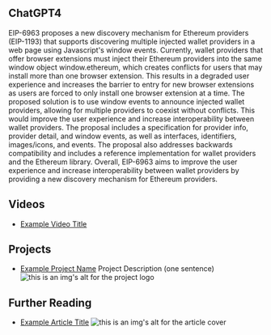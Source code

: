 ## ChatGPT4

EIP-6963 proposes a new discovery mechanism for Ethereum providers (EIP-1193) that supports discovering multiple injected wallet providers in a web page using Javascript's window events. Currently, wallet providers that offer browser extensions must inject their Ethereum providers into the same window object window.ethereum, which creates conflicts for users that may install more than one browser extension. This results in a degraded user experience and increases the barrier to entry for new browser extensions as users are forced to only install one browser extension at a time. The proposed solution is to use window events to announce injected wallet providers, allowing for multiple providers to coexist without conflicts. This would improve the user experience and increase interoperability between wallet providers. The proposal includes a specification for provider info, provider detail, and window events, as well as interfaces, identifiers, images/icons, and events. The proposal also addresses backwards compatibility and includes a reference implementation for wallet providers and the Ethereum library. Overall, EIP-6963 aims to improve the user experience and increase interoperability between wallet providers by providing a new discovery mechanism for Ethereum providers.

## Videos

- [Example Video Title](https://www.youtube.com/watch?v=TDGq4aeevgY)

## Projects

- [Example Project Name](https://xxxx.xxx/xxxxx) Project Description (one sentence) ![this is an img's alt for the project logo](https://xxxx.xxx/project-logo.xxx)

## Further Reading

- [Example Article Title](https://xxxx.xxx/xxxxx) ![this is an img's alt for the article cover](https://xxxx.xxx/article-cover.xxx)
